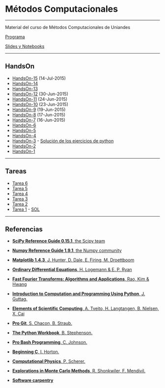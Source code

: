 # Métodos Computacionales

---

Material del curso de Métodos Computacionales de Uniandes

[Programa](https://github.com/ComputoCienciasUniandes/MetodosComputacionales/blob/master/syllabus/syllabus-2015V.pdf)

[Slides y Notebooks](https://github.com/ComputoCienciasUniandes/MetodosComputacionales/tree/master/slides/2015-V)

---

## HandsOn

* [HandsOn-15](https://github.com/ComputoCienciasUniandes/MetodosComputacionales/blob/master/hands_on/HandsOn-15.md) (14-Jul-2015)
* [HandsOn-14](https://github.com/ComputoCienciasUniandes/MetodosComputacionales/blob/master/hands_on/HandsOn-14.md)
* [HandsOn-13](https://github.com/ComputoCienciasUniandes/MetodosComputacionales/blob/master/hands_on/HandsOn-13.md)
* [HandsOn-12](https://github.com/ComputoCienciasUniandes/MetodosComputacionales/blob/master/hands_on/HandsOn-12.md) (30-Jun-2015)
* [HandsOn-11](https://github.com/ComputoCienciasUniandes/MetodosComputacionales/blob/master/hands_on/HandsOn-11.md) (24-Jun-2015)
* [HandsOn-10](https://github.com/ComputoCienciasUniandes/MetodosComputacionales/blob/master/hands_on/HandsOn-10.md) (23-Jun-2015)
* [HandsOn-9](https://github.com/ComputoCienciasUniandes/MetodosComputacionales/blob/master/hands_on/HandsOn-9.md) (19-Jun-2015)
* [HandsOn-8](https://github.com/ComputoCienciasUniandes/MetodosComputacionales/blob/master/hands_on/HandsOn-8.md) (17-Jun-2015)
* [HandsOn-7](https://github.com/ComputoCienciasUniandes/MetodosComputacionales/blob/master/hands_on/HandsOn-7.md) (16-Jun-2015)
* [HandsOn-6](https://github.com/ComputoCienciasUniandes/MetodosComputacionales/blob/master/hands_on/HandsOn-6.md)
* [HandsOn-5](https://github.com/ComputoCienciasUniandes/MetodosComputacionales/blob/master/hands_on/HandsOn-5.md)
* [HandsOn-4](https://github.com/ComputoCienciasUniandes/MetodosComputacionales/blob/master/hands_on/HandsOn-4.md)
* [HandsOn-3](https://github.com/ComputoCienciasUniandes/MetodosComputacionales/blob/master/hands_on/HandsOn-3.md) - [Solución de los ejercicios de python](https://github.com/ComputoCienciasUniandes/MetodosComputacionales/tree/master/hands_on/python/pyworkbook)
* [HandsOn-2](https://github.com/ComputoCienciasUniandes/MetodosComputacionales/blob/master/hands_on/HandsOn-2.md)
* [HandsOn-1](https://github.com/ComputoCienciasUniandes/MetodosComputacionales/blob/master/hands_on/HandsOn-1.md)

---

## Tareas

* [Tarea 6](https://github.com/ComputoCienciasUniandes/MetodosComputacionales/raw/master/homework/2015-V/HW6/HW6.pdf)
* [Tarea 5](https://github.com/ComputoCienciasUniandes/MetodosComputacionales/raw/master/homework/2015-V/HW5/HW5.pdf)
* [Tarea 4](https://github.com/ComputoCienciasUniandes/MetodosComputacionales/raw/master/homework/2015-V/HW4/HW4.pdf)
* [Tarea 3](https://github.com/ComputoCienciasUniandes/MetodosComputacionales/raw/master/homework/2015-V/HW3/HW3.pdf)
* [Tarea 2](https://github.com/ComputoCienciasUniandes/MetodosComputacionales/raw/master/homework/2015-V/HW2/HW2.pdf)
* [Tarea 1](https://github.com/ComputoCienciasUniandes/MetodosComputacionales/blob/master/homework/2015-V/HW1/HW1.pdf) - [ SOL](https://github.com/ComputoCienciasUniandes/MetodosComputacionales/tree/master/homework/2015-V/HW1/HW1-Sol)

---

## Referencias

* [**SciPy Reference Guide 0.15.1**, the Scipy team](http://docs.scipy.org/doc/scipy/scipy-ref-0.15.1.pdf)

* [**Numpy Reference Guide 1.9.1**, the Numpy community](http://docs.scipy.org/doc/numpy/numpy-ref-1.9.1.pdf)

* [**Matplotlib 1.4.3**, J. Hunter, D. Dale, E. Firing, M. Droettboom](http://matplotlib.org/Matplotlib.pdf)

* [**Ordinary Differential Equations**, H. Logemann & E. P. Ryan](http://link.springer.com.ezproxy.uniandes.edu.co:8080/book/10.1007%2F978-1-4471-6398-5)

* [**Fast Fourier Transforms: Algorithms and Applications**, Rao, Kim & Hwang](http://link.springer.com.ezproxy.uniandes.edu.co:8080/book/10.1007%2F978-1-4020-6629-0)

* [**Introduction to Computation and Programming Using Python**, J. Guttag.](http://mitpress.mit.edu/books/introduction-computation-and-programming-using-python-0)

* [**Elements of Scientific Computing**, A. Tveito, H. Langtangen, B. Nielsen, X. Cai](http://link.springer.com.ezproxy.uniandes.edu.co:8080/book/10.1007\%2F978-3-642-11299-7)

* [**Pro Git**, S. Chacon, B. Straub.](http://link.springer.com.ezproxy.uniandes.edu.co:8080/book/10.1007\%2F978-1-4302-1834-0)

* [**The Python Workbook**, B. Stephenson.](http://link.springer.com.ezproxy.uniandes.edu.co:8080/book/10.1007\%2F978-3-319-14240-1)

* [**Pro Bash Programming**, C. Johnson.](http://link.springer.com.ezproxy.uniandes.edu.co:8080/book/10.1007\%2F978-1-4302-1998-9)

* [**Beginning C**, I. Horton.](http://link.springer.com.ezproxy.uniandes.edu.co:8080/book/10.1007\%2F978-1-4302-0243-1)

* [**Computational Physics**, P. Scherer.](http://link.springer.com.ezproxy.uniandes.edu.co:8080/book/10.1007\%2F978-3-642-13990-1)

* [**Explorations in Monte Carlo Methods**, R. Shonkwiler, F. Mendivil.](http://link.springer.com.ezproxy.uniandes.edu.co:8080/book/10.1007\%2F978-0-387-87837-9)

* [**Software carpentry**](http://software-carpentry.org/)
